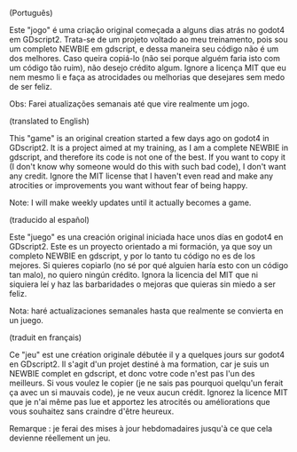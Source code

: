 (Português)

 Este "jogo" é uma criação original começada a alguns dias atrás no godot4 em GDscript2. Trata-se de um projeto voltado ao meu treinamento, pois sou um completo NEWBIE em gdscript, e dessa maneira seu código não é um dos melhores. Caso queira copiá-lo (não sei porque alguém faria isto com um código tão ruim), não desejo crédito algum. Ignore a licença MIT que eu nem mesmo li e faça as atrocidades ou melhorias que desejares sem medo de ser feliz. 

 Obs: Farei atualizações semanais até que vire realmente um jogo.


(translated to English)

This "game" is an original creation started a few days ago on godot4 in GDscript2. It is a project aimed at my training, as I am a complete NEWBIE in gdscript, and therefore its code is not one of the best. If you want to copy it (I don't know why someone would do this with such bad code), I don't want any credit. Ignore the MIT license that I haven't even read and make any atrocities or improvements you want without fear of being happy.

Note: I will make weekly updates until it actually becomes a game.


(traducido al español)

 Este "juego" es una creación original iniciada hace unos días en godot4 en GDscript2. Este es un proyecto orientado a mi formación, ya que soy un completo NEWBIE en gdscript, y por lo tanto tu código no es de los mejores. Si quieres copiarlo (no sé por qué alguien haría esto con un código tan malo), no quiero ningún crédito. Ignora la licencia del MIT que ni siquiera leí y haz las barbaridades o mejoras que quieras sin miedo a ser feliz.

 Nota: haré actualizaciones semanales hasta que realmente se convierta en un juego.


(traduit en français)

 Ce "jeu" est une création originale débutée il y a quelques jours sur godot4 en GDscript2. Il s'agit d'un projet destiné à ma formation, car je suis un NEWBIE complet en gdscript, et donc votre code n'est pas l'un des meilleurs. Si vous voulez le copier (je ne sais pas pourquoi quelqu'un ferait ça avec un si mauvais code), je ne veux aucun crédit. Ignorez la licence MIT que je n'ai même pas lue et apportez les atrocités ou améliorations que vous souhaitez sans craindre d'être heureux.

 Remarque : je ferai des mises à jour hebdomadaires jusqu'à ce que cela devienne réellement un jeu.
